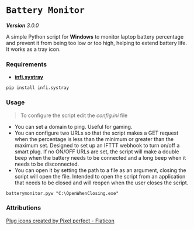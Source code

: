 # `Battery Monitor`

_**Version** 3.0.0_

A simple Python script for **Windows** to monitor laptop battery percentage and prevent it from being too low or too high, helping to extend battery life. It works as a tray icon.

### Requirements
- **[infi.systray](https://github.com/Infinidat/infi.systray)**
```console
pip install infi.systray
```

### Usage

> To configure the script edit the _config.ini_ file

- You can set a domain to ping. Useful for gaming.
- You can configure two URLs so that the script makes a GET request when the percentage is less than the minimum or greater than the maximum set.
Designed to set up an IFTTT webhook to turn on/off a smart plug.
If no ON/OFF URLs are set, the script will make a double beep when the battery needs to be connected and a long beep when it needs to be disconnected.
- You can open it by setting the path to a file as an argument, closing the script will open the file. Intended to open the script from an application that needs to be closed and will reopen when the user closes the script.
```
batterymonitor.pyw "C:\OpenWhenClosing.exe"
```

### Attributions

[Plug icons created by Pixel perfect - Flaticon](https://www.flaticon.com/free-icons/plug)